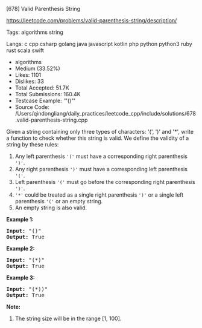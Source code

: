 [678] Valid Parenthesis String  

https://leetcode.com/problems/valid-parenthesis-string/description/

Tags:   algorithms   string 

Langs:  c   cpp   csharp   golang   java   javascript   kotlin   php   python   python3   ruby   rust   scala   swift 

* algorithms
* Medium (33.52%)
* Likes:    1101
* Dislikes: 33
* Total Accepted:    51.7K
* Total Submissions: 160.4K
* Testcase Example:  '"()"'
* Source Code:       /Users/qindongliang/daily_practices/leetcode_cpp/include/solutions/678.valid-parenthesis-string.cpp

<p>
Given a string containing only three types of characters: '(', ')' and '*', write a function to check whether this string is valid. We define the validity of a string by these rules:
<ol>
<li>Any left parenthesis <code>'('</code> must have a corresponding right parenthesis <code>')'</code>.</li>
<li>Any right parenthesis <code>')'</code> must have a corresponding left parenthesis <code>'('</code>.</li>
<li>Left parenthesis <code>'('</code> must go before the corresponding right parenthesis <code>')'</code>.</li>
<li><code>'*'</code> could be treated as a single right parenthesis <code>')'</code> or a single left parenthesis <code>'('</code> or an empty string.</li>
<li>An empty string is also valid.</li>
</ol>
</p>

<p><b>Example 1:</b><br />
<pre>
<b>Input:</b> "()"
<b>Output:</b> True
</pre>
</p>

<p><b>Example 2:</b><br />
<pre>
<b>Input:</b> "(*)"
<b>Output:</b> True
</pre>
</p>

<p><b>Example 3:</b><br />
<pre>
<b>Input:</b> "(*))"
<b>Output:</b> True
</pre>
</p>

<p><b>Note:</b><br>
<ol>
<li>The string size will be in the range [1, 100].</li>
</ol>
</p>
